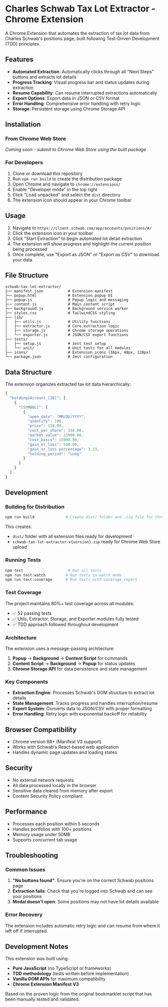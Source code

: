 # Charles Schwab Tax Lot Extractor - Chrome Extension

A Chrome Extension that automates the extraction of tax lot data from Charles Schwab's positions page, built following Test-Driven Development (TDD) principles.

## Features

- **Automated Extraction**: Automatically clicks through all "Next Steps" buttons and extracts lot details
- **Progress Tracking**: Visual progress bar and status updates during extraction
- **Resume Capability**: Can resume interrupted extractions automatically
- **Export Options**: Export data in JSON or CSV format
- **Error Handling**: Comprehensive error handling with retry logic
- **Storage**: Persistent storage using Chrome Storage API

## Installation

### From Chrome Web Store

_Coming soon - submit to Chrome Web Store using the built package_

### For Developers

1. Clone or download this repository
2. Run `npm run build` to create the distribution package
3. Open Chrome and navigate to `chrome://extensions/`
4. Enable "Developer mode" in the top right
5. Click "Load unpacked" and select the `dist` directory
6. The extension icon should appear in your Chrome toolbar

## Usage

1. Navigate to `https://client.schwab.com/app/accounts/positions/#/`
2. Click the extension icon in your toolbar
3. Click "Start Extraction" to begin automated lot detail extraction
4. The extension will show progress and highlight the current position being processed
5. Once complete, use "Export as JSON" or "Export as CSV" to download your data

## File Structure

```
schwab-tax-lot-extractor/
├── manifest.json           # Extension manifest
├── popup.html              # Extension popup UI
├── popup.js                # Popup logic and messaging
├── content.js              # Main content script
├── background.js           # Background service worker
├── styles.css              # TailwindCSS styling
├── lib/
│   ├── utils.js            # Utility functions
│   ├── extractor.js        # Core extraction logic
│   ├── storage.js          # Chrome storage operations
│   └── exporter.js         # JSON/CSV export functions
├── tests/
│   ├── setup.js            # Jest test setup
│   └── unit/               # Unit tests for all modules
├── icons/                  # Extension icons (16px, 48px, 128px)
└── package.json            # Jest configuration
```

## Data Structure

The extension organizes extracted tax lot data hierarchically:

```javascript
{
  "holdingsAccount_[ID]": [
    {
      "[SYMBOL]": [
        {
          "open_date": "MM/DD/YYYY",
          "quantity": 100,
          "price": 150.00,
          "cost_per_share": 150.00,
          "market_value": 15000.00,
          "cost_basis": 15000.00,
          "gain_or_loss": 500.00,
          "gain_or_loss_percentage": 3.33,
          "holding_period": "Long"
        }
      ]
    }
  ]
}
```

## Development

### Building for Distribution

```bash
npm run build              # Create dist/ folder and .zip file for Chrome Web Store
```

This creates:

- `dist/` folder with all extension files ready for development
- `schwab-tax-lot-extractor-v{version}.zip` ready for Chrome Web Store upload

### Running Tests

```bash
npm test                    # Run all tests
npm run test:watch         # Run tests in watch mode
npm run test:coverage      # Run tests with coverage report
```

### Test Coverage

The project maintains 80%+ test coverage across all modules:

- ✅ 52 passing tests
- ✅ Utils, Extractor, Storage, and Exporter modules fully tested
- ✅ TDD approach followed throughout development

### Architecture

The extension uses a message-passing architecture:

1. **Popup** → **Background** → **Content Script** for commands
2. **Content Script** → **Background** → **Popup** for status updates
3. **Chrome Storage API** for data persistence and state management

### Key Components

- **Extraction Engine**: Processes Schwab's DOM structure to extract lot details
- **State Management**: Tracks progress and handles interruption/resume
- **Export System**: Converts data to JSON/CSV with proper formatting
- **Error Handling**: Retry logic with exponential backoff for reliability

## Browser Compatibility

- Chrome version 88+ (Manifest V3 support)
- Works with Schwab's React-based web application
- Handles dynamic page updates and loading states

## Security

- No external network requests
- All data processed locally in the browser
- Sensitive data cleared from memory after export
- Content Security Policy compliant

## Performance

- Processes each position within 5 seconds
- Handles portfolios with 100+ positions
- Memory usage under 50MB
- Supports concurrent tab usage

## Troubleshooting

### Common Issues

1. **"No buttons found"**: Ensure you're on the correct Schwab positions page
2. **Extraction fails**: Check that you're logged into Schwab and can see your positions
3. **Modal doesn't open**: Some positions may not have lot details available

### Error Recovery

The extension includes automatic retry logic and can resume from where it left off if interrupted.

## Development Notes

This extension was built using:

- **Pure JavaScript** (no TypeScript or frameworks)
- **TDD methodology** (tests written before implementation)
- **Vanilla DOM APIs** for maximum compatibility
- **Chrome Extension Manifest V3**

Based on the proven logic from the original bookmarklet script that has been manually tested and validated.
